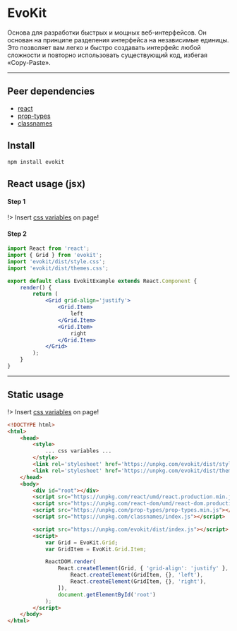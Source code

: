 [react]: //www.npmjs.com/package/react
[prop-types]: //www.npmjs.com/package/prop-types
[classnames]: //www.npmjs.com/package/classnames
[variables]: /base/variables.md

# EvoKit

Основа для разработки быстрых и мощных веб-интерфейсов. Он основан на принципе разделения интерфейса на независимые единицы. Это позволяет вам легко и быстро создавать интерфейс любой сложности и повторно использовать существующий код, избегая «Copy-Paste».

---

## Peer dependencies

 - [react]
 - [prop-types]
 - [classnames]

## Install
```bash
npm install evokit
```

## React usage (jsx)

#### Step 1

!> Insert [css variables][variables] on page!

#### Step 2

```jsx
import React from 'react';
import { Grid } from 'evokit';
import 'evokit/dist/style.css';
import 'evokit/dist/themes.css';

export default class EvokitExample extends React.Component {
    render() {
        return (
            <Grid grid-align='justify'>
                <Grid.Item>
                    left
                </Grid.Item>
                <Grid.Item>
                    right
                </Grid.Item>
            </Grid>
        );
    }
}
```

---

## Static usage

!> Insert [css variables][variables] on page!

```html
<!DOCTYPE html>
<html>
    <head>
        <style>
            ... css variables ...
        </style>
        <link rel='stylesheet' href='https://unpkg.com/evokit/dist/style.css'>
        <link rel='stylesheet' href='https://unpkg.com/evokit/dist/themes.css'>
    </head>
    <body>
        <div id="root"></div>
        <script src="https://unpkg.com/react/umd/react.production.min.js"></script>
        <script src="https://unpkg.com/react-dom/umd/react-dom.production.min.js"></script>
        <script src="https://unpkg.com/prop-types/prop-types.min.js"></script>
        <script src="https://unpkg.com/classnames/index.js"></script>

        <script src="https://unpkg.com/evokit/dist/index.js"></script>
        <script>
            var Grid = EvoKit.Grid;
            var GridItem = EvoKit.Grid.Item;

            ReactDOM.render(
                React.createElement(Grid, { 'grid-align': 'justify' }, [
                    React.createElement(GridItem, {}, 'left'),
                    React.createElement(GridItem, {}, 'right'),
                ]),
                document.getElementById('root')
            );
        </script>
    </body>
</html>
```
